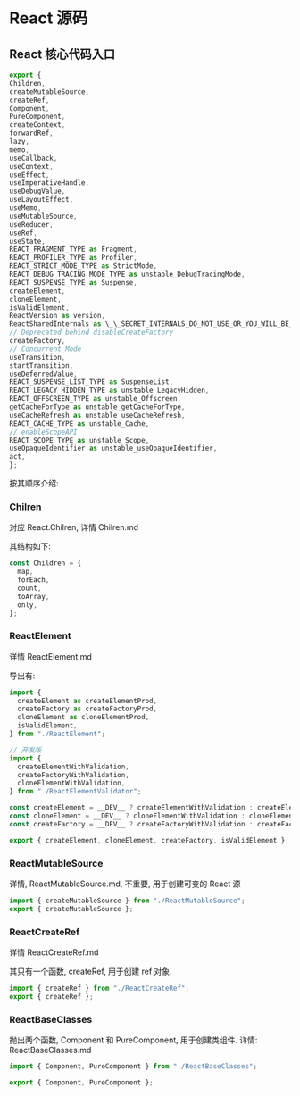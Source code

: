 # React 源码

## React 核心代码入口

```js
export {
Children,
createMutableSource,
createRef,
Component,
PureComponent,
createContext,
forwardRef,
lazy,
memo,
useCallback,
useContext,
useEffect,
useImperativeHandle,
useDebugValue,
useLayoutEffect,
useMemo,
useMutableSource,
useReducer,
useRef,
useState,
REACT_FRAGMENT_TYPE as Fragment,
REACT_PROFILER_TYPE as Profiler,
REACT_STRICT_MODE_TYPE as StrictMode,
REACT_DEBUG_TRACING_MODE_TYPE as unstable_DebugTracingMode,
REACT_SUSPENSE_TYPE as Suspense,
createElement,
cloneElement,
isValidElement,
ReactVersion as version,
ReactSharedInternals as \_\_SECRET_INTERNALS_DO_NOT_USE_OR_YOU_WILL_BE_FIRED,
// Deprecated behind disableCreateFactory
createFactory,
// Concurrent Mode
useTransition,
startTransition,
useDeferredValue,
REACT_SUSPENSE_LIST_TYPE as SuspenseList,
REACT_LEGACY_HIDDEN_TYPE as unstable_LegacyHidden,
REACT_OFFSCREEN_TYPE as unstable_Offscreen,
getCacheForType as unstable_getCacheForType,
useCacheRefresh as unstable_useCacheRefresh,
REACT_CACHE_TYPE as unstable_Cache,
// enableScopeAPI
REACT_SCOPE_TYPE as unstable_Scope,
useOpaqueIdentifier as unstable_useOpaqueIdentifier,
act,
};

```

按其顺序介绍:

### Chilren

对应 React.Chilren, 详情 Chilren.md

其结构如下:

```js
const Children = {
  map,
  forEach,
  count,
  toArray,
  only,
};
```

### ReactElement

详情 ReactElement.md

导出有:

```js
import {
  createElement as createElementProd,
  createFactory as createFactoryProd,
  cloneElement as cloneElementProd,
  isValidElement,
} from "./ReactElement";

// 开发版
import {
  createElementWithValidation,
  createFactoryWithValidation,
  cloneElementWithValidation,
} from "./ReactElementValidator";

const createElement = __DEV__ ? createElementWithValidation : createElementProd;
const cloneElement = __DEV__ ? cloneElementWithValidation : cloneElementProd;
const createFactory = __DEV__ ? createFactoryWithValidation : createFactoryProd;

export { createElement, cloneElement, createFactory, isValidElement };
```

### ReactMutableSource

详情, ReactMutableSource.md, 不重要, 用于创建可变的 React 源

```js
import { createMutableSource } from "./ReactMutableSource";
export { createMutableSource };
```

### ReactCreateRef

详情 ReactCreateRef.md

其只有一个函数, createRef, 用于创建 ref 对象.

```js
import { createRef } from "./ReactCreateRef";
export { createRef };
```

### ReactBaseClasses

抛出两个函数, Component 和 PureComponent, 用于创建类组件.
详情: ReactBaseClasses.md

```js
import { Component, PureComponent } from "./ReactBaseClasses";

export { Component, PureComponent };
```

